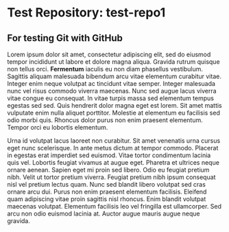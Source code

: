 # Test Repository: test-repo1

## For testing Git with GitHub

Lorem ipsum dolor sit amet, consectetur adipiscing elit, sed do eiusmod tempor incididunt ut labore et dolore magna aliqua. Gravida rutrum quisque non tellus orci. **Fermentum** iaculis eu non diam phasellus vestibulum. Sagittis aliquam malesuada bibendum arcu vitae elementum curabitur vitae. Integer enim neque volutpat ac tincidunt vitae semper. Integer malesuada nunc vel risus commodo viverra maecenas. Nunc sed augue lacus viverra vitae congue eu consequat. In vitae turpis massa sed elementum tempus egestas sed sed. Quis hendrerit dolor magna eget est lorem. Sit amet mattis vulputate enim nulla aliquet porttitor. Molestie at elementum eu facilisis sed odio morbi quis. Rhoncus dolor purus non enim praesent elementum. Tempor orci eu lobortis elementum.

Urna id volutpat lacus laoreet non curabitur. Sit amet venenatis urna cursus eget nunc scelerisque. In ante metus dictum at tempor commodo. Placerat in egestas erat imperdiet sed euismod. Vitae tortor condimentum lacinia quis vel. Lobortis feugiat vivamus at augue eget. Pharetra et ultrices neque ornare aenean. Sapien eget mi proin sed libero. Odio eu feugiat pretium nibh. Velit ut tortor pretium viverra. Feugiat pretium nibh ipsum consequat nisl vel pretium lectus quam. Nunc sed blandit libero volutpat sed cras ornare arcu dui. Purus non enim praesent elementum facilisis. Eleifend quam adipiscing vitae proin sagittis nisl rhoncus. Enim blandit volutpat maecenas volutpat. Elementum facilisis leo vel fringilla est ullamcorper. Sed arcu non odio euismod lacinia at. Auctor augue mauris augue neque gravida.
